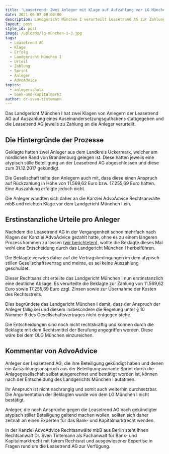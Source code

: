```yaml
---
title: 'Leasetrend: Zwei Anleger mit Klage auf Aufzahlung vor LG München I erfolgreich'
date: 2021-06-07 00:00:00
description: Landgericht München I verurteilt Leasetrend AG zur Zahlung an zwei Anleger.
layout: post
style_id: post
image: /uploads/lg-münchen-i-3.jpg
tags:
  - Leasetrend AG
  - Klage
  - Erfolg
  - Landgericht München I
  - Urteil
  - Zahlung
  - Sprint
  - Anleger
  - AdvoAdvice
topics:
  - anlegerschutz
  - bank-und-kapitalmarkt
author: dr-sven-tintemann
---
```

Das Landgericht München I hat zwei Klagen von Anlegern der Leasetrend AG auf Auszahlung eines Auseinandersetzungsguthabens stattgegeben und die Leasetrend AG jeweils zu Zahlung an die Anleger verurteilt.

## Die Hintergründe der Prozesse

Geklagte hatten zwei Anleger aus dem Landkreis Uckermark, welcher am nördlichen Rand von Brandenburg gelegen ist. Diese hatten jeweils eine atypisch stille Beteiligung an der Leasetrend AG abgeschlossen und diese zum 31.12.2017 gekündigt.&nbsp;

Die Gesellschaft teilte den Anlegern auch mit, dass diese einen Anspruch auf Rückzahlung in Höhe von 11.569,62 Euro bzw. 17.255,69 Euro hätten. Eine Auszahlung erfolgte jedoch nicht.&nbsp;

Die Anleger wandten sich daher an die Kanzlei AdvoAdvice Rechtsanwälte mbB und reichten Klage vor dem Landgericht München I ein.&nbsp;

## Erstinstanzliche Urteile pro Anleger

Nachdem die Leasetrend AG in der Vergangenheit schon mehrfach nach Klagen der Kanzlei AdvoAdvice gezahlt hatte, ohne es zu einem längeren Prozess kommen zu lassen ([wir berichteten](/blog/leasetrend-ag-zahlt-mehreren-anlegern-abfindungsguthaben-nach-klagen-vor-lg-m%C3%BCnchen-i-aus/)), wollte die Beklagte dieses Mal wohl eine Entscheidung durch das Landgericht München I herbeiführen.&nbsp;

Die Beklagte verwies daher auf die Vertragsbedingungen im dem atypisch stillen Gesellschaftsvertrag und meinte, es sei keine Auszahlung geschuldet.&nbsp;

Dieser Rechtsansicht erteilte das Landgericht München I nun erstinstanzlich eine deutliche Absage. Es verurteilte die Beklagte zur Zahlung von 11.569,62 Euro sowie 17.255,69 Euro zzgl. Zinsen sowie zur Übernahme der Kosten des Rechtsstreits.&nbsp;

Dies begründete das Landgericht München I damit, dass der Anspruch der Anleger fällig sei und diesem insbesondere die Regelung unter &sect; 10 Nummer 6 des Gesellschaftsvertrages nicht entgegen stehe.&nbsp;

Die Entscheidungen sind noch nicht rechtskräftig und können durch die Beklagte mit dem Rechtsmittel der Berufung angegriffen werden. Diese wäre bei dem OLG München einzureichen.&nbsp;

## Kommentar von AdvoAdvice

Anleger der Leasetrend AG, die ihre Beteiligung gekündigt haben und denen ein Auszahlungsanspruch aus der Beteiligungsvariante Sprint durch die Anlagegesellschaft selbst ausgerechnet und bestätigt worden ist, können nach der Entscheidung des Landgerichts München I aufatmen.&nbsp;

Ihr Anspruch ist nicht nachrangig und somit auch weiterhin durchsetzbar. Die Argumentation der Beklagten wurde von dem LG München I nicht bestätigt.&nbsp;

Anleger, die noch Ansprüche gegen die Leasetrend AG nach gekündigter atypisch stiller Beteiligung geltend machen wollen, sollten sich daher zeitnah an einen Experten für das Bank- und Kapitalmarktrecht wenden.&nbsp;

In der Kanzlei AdvoAdvice Rechtsanwälte mbB aus Berlin steht Ihnen Rechtsanwalt Dr. Sven Tintemann als Fachanwalt für Bank- und Kapitalmarktrecht mit fairem Rechtsrat und ausgewiesener Expertise in Fragen rund um die Leasetrend AG zur Verfügung.&nbsp;

&nbsp;

&nbsp;
